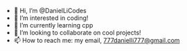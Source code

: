 - 👋 Hi, I’m @DanielLiCodes
- 👀 I’m interested in coding! 
- 🌱 I’m currently learning cpp
- 💞️ I’m looking to collaborate on cool projects!
- 📫 How to reach me: my email, 777danielli777@gmail.com

<!---
DanielLiCodes/DanielLiCodes is a ✨ special ✨ repository because its `README.md` (this file) appears on your GitHub profile.
You can click the Preview link to take a look at your changes.
--->
